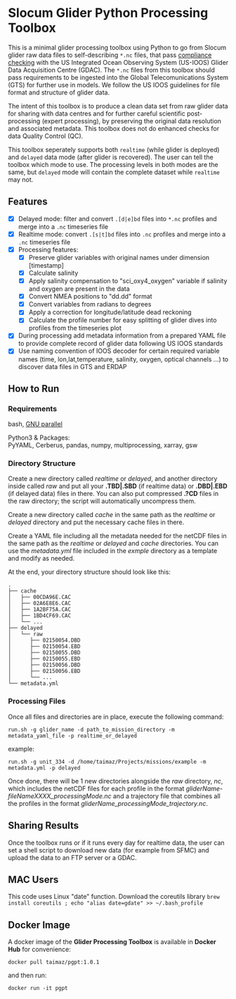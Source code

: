 # Slocum Glider Python Processing Toolbox

This is a minimal glider processing toolbox using Python to go from Slocum glider raw data files to self-describing `*.nc` files, that pass [compliance checking](https://compliance.ioos.us/index.html "compliance checking") with the US Integrated Ocean Observing System (US-IOOS) Glider Data Acquisition Centre (GDAC). The `*.nc` files from this toolbox should pass requirements to be ingested into the Global Telecomunications System (GTS) for further use in models. We follow the US IOOS guidelines for file format and structure of glider data.

The intent of this toolbox is to produce a clean data set from raw glider data for sharing with data centres and for further careful scientific post-processing (expert processing), by preserving the original data resolution and associated metadata. This toolbox does not do enhanced checks for data Quality Control (QC).

This toolbox seperately supports both `realtime` (while glider is deployed) and `delayed` data mode (after glider is recovered). The user can tell the toolbox which mode to use. The processing levels in both modes are the same, but `delayed` mode will contain the complete dataset while `realtime` may not.

<!-- ## ISSUES
- some metadata fields not properly updated or calculated in profile/trajectory file
- some compliance issues remain when checking the compliance report
- in some parts the code is clunky. Some parts can be streamlined and made general to make it easier to solve issues in the future. -->

## Features

- [x] Delayed mode: filter and convert `.[d|e]bd` files into `*.nc` profiles and merge into a `.nc` timeseries file
- [x] Realtime mode: convert `.[s|t]bd` files into `.nc` profiles and merge into a `.nc` timeseries file
- [x] Processing features:
	- [x] Preserve glider variables with original names under dimension [timestamp]
	- [x] Calculate salinity
	- [x] Apply salinity compensation to "sci_oxy4_oxygen" variable if salinity and oxygen are present in the data
	- [x] Convert NMEA positions to "dd.dd" format
	- [x] Convert variables from radians to degrees
	- [x] Apply a correction for longitude/latitude dead reckoning
	- [x] Calculate the profile number for easy splitting of glider dives into profiles from the timeseries plot
- [x] During processing add metadata information from a prepared YAML file to provide complete record of glider data following US IOOS standards
- [x] Use naming convention of IOOS decoder for certain required variable names (time, lon,lat,temperature, salinity, oxygen, optical channels ...) to discover data files in GTS and ERDAP
 
## How to Run
### Requirements
bash, [GNU parallel](https://www.gnu.org/software/parallel/)

Python3 & Packages:\
PyYAML, Cerberus, pandas, numpy, multiprocessing, xarray, gsw

### Directory Structure

Create a new directory called _realtime_ or _delayed_, and another directory inside called _raw_ and put all your **.TBD|.SBD** (if realtime data) or **.DBD|.EBD** (if delayed data) files in there.  You can also put compressed **.?CD** files in the raw directory; the script will automatically uncompress them.

Create a new directory called _cache_ in the same path as the _realtime_ or _delayed_ directory and put the necessary cache files in there.

Create a YAML file including all the metadata needed for the netCDF files in the same path as the _realtime_ or _delayed_ and _cache_ directories.  You can use the _metadata.yml_ file included in the _exmple_ directory as a template and modify as needed.

At the end, your directory structure should look like this:

```
.
├── cache
│   ├── 00CDA96E.CAC
│   ├── 02A6E8E6.CAC
│   ├── 1A2BF75A.CAC
│   ├── 1BD4CF69.CAC
│   └── ...
├── delayed
│   └──	raw
│      ├── 02150054.DBD
│      ├── 02150054.EBD
│      ├── 02150055.DBD
│      ├── 02150055.EBD
│      ├── 02150056.DBD
│      ├── 02150056.EBD
│      └── ...
└── metadata.yml
```

### Processing Files
Once all files and directories are in place, execute the following command:

`run.sh -g glider_name -d path_to_mission_directory -m metadata_yaml_file -p realtime_or_delayed`

example:

`run.sh -g unit_334 -d /home/taimaz/Projects/missions/example -m metadata.yml -p delayed`

Once done, there will be 1 new directories alongside the _raw_ directory, _nc_, which includes the netCDF files for each profile in the format _gliderName-fileNameXXXX_processingMode.nc_ and a trajectory file that combines all the profiles in the format _gliderName_processingMode_trajectory.nc_.

<!-- Modify and copy the attached data example `*deployment_info*.yml` and `process_deployment*.sh` scripts for either realtime or delayed mode processing.
Be sure to update the metadata form in the `*.yml` file so that the toolbox uses the right information for metadata association.

Upload glider data to the glider_data directory, using the example format or change the paths to point to the glider data location. -->

<!-- ## What the resulting data looks like

Once the toolbox has run the results are found in `*.nc` directory with individual profile files of the format `glider_name+file_nameXXXX+processing_mode.nc` and a trajectory file that combines all the profiles. The data can easily be plotted as shown in the [python notebook](./doc_example/check_batray_20230317_data.ipynb) document in the [doc_example](./doc_example/) for the batray glider deployment in 2023.

An example of the raw temperature data is shown here. Shown are individual profile index delineating the glider dive profiles and time scale at the top axis. The glider went out towards the shelf edge and flew back completing two sections across the Scotian Shelf.

![Glider Temperature CTD data with profile index and dates overlaid. Note that the dates are for 2023](./doc_example/delayed_temperature.png)

The next plot shows the glider track and GPS surfacing positions. We have implemented a Slocum glider dead-reckoning correction based on post drift analysis. This improves the positional representation underwater beyond just linear interpolation of the GPS positions.

![Glider Track with GPS points and corrected underwater positions](./doc_example/delayed_track.png) -->


## Sharing Results
Once the toolbox runs or if it runs every day for realtime data, the user can set a shell script to download new data (for example from SFMC) and upload the data to an FTP server or a GDAC.


## MAC Users
This code uses Linux "date" function. Download the coreutils library  `brew install coreutils ; echo "alias date=gdate" >> ~/.bash_profile`


## Docker Image
A docker image of the **Glider Processing Toolbox** is available in **Docker Hub** for convenience:

`docker pull taimaz/pgpt:1.0.1`

and then run:

`docker run -it pgpt`
